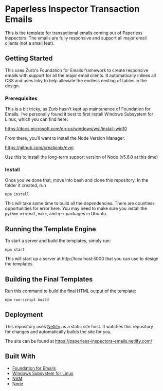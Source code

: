 # Paperless Inspector Transaction Emails

This is the template for transactional emails coming out of Paperless Inspectors.
The emails are fully responsive and support all major email clients (not a small feat).

## Getting Started

This uses Zurb's Foundation for Emails framework to create responsive emails
with support for all the major email clients. It automatically inlines all CSS
and uses Inky to help alleviate the endless nesting of tables in the design.

### Prerequisites

This is a bit tricky, as Zurb hasn't kept up maintanence of Foundation for
Emails. I've personally found it best to first install Windows Subsystem for 
Linux, which you can find here: 

https://docs.microsoft.com/en-us/windows/wsl/install-win10

From there, you'll want to install the Node Version Manager:

https://github.com/creationix/nvm

Use this to install the long-term support version of Node (v5.6.0 at this time)

### Install

Once you've done that, move into bash and clone this repository. In the folder
it created, run

```
npm install
```

This will take some time to build all the dependencies. There are countless 
opportunities for error here. You may need to make sure you install the
`python-minimal`, `make`, and `g++` packages in Ubuntu. 

## Running the Template Engine

To start a server and build the templates, simply run:

```
npm start
```

This will start up a server at http://localhost:5000 that you can use to
design the templates.


## Building the Final Templates

Run this command to build the final HTML output of the template:

```
npm run-script build
```


## Deployment

This repository uses [Netlify](https://netlify.com) as a static site host. It
watches this repository for changes and automatically builds the site for you.

The site can be found at https://paperless-inspectors-emails.netlify.com/


## Built With

* [Foundation for Emails](https://foundation.zurb.com/emails/email-templates.html)
* [Windows Subsystem for Linux](https://docs.microsoft.com/en-us/windows/wsl/install-win10)
* [NVM](https://github.com/creationix/nvm)
* [Node](https://nodejs.org)